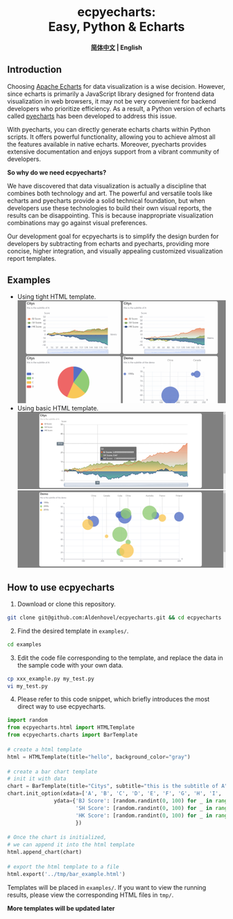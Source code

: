 <h1 align="center">ecpyecharts: <br/>Easy, Python & Echarts</h1>
<h4 align="center">
    <p>
        <a href="https://github.com/Aldenhovel/ecpyecharts/blob/main/README.md">简体中文</a> |
        <b>English</b> 
    <p>
</h4>

## Introduction

Choosing [Apache Echarts](https://github.com/apache/echarts) for data visualization is a wise decision. However, since echarts is primarily a JavaScript library designed for frontend data visualization in web browsers, it may not be very convenient for backend developers who prioritize efficiency. As a result, a Python version of echarts called [pyecharts](https://github.com/pyecharts/pyecharts) has been developed to address this issue.

With pyecharts, you can directly generate echarts charts within Python scripts. It offers powerful functionality, allowing you to achieve almost all the features available in native echarts. Moreover, pyecharts provides extensive documentation and enjoys support from a vibrant community of developers.

**So why do we need ecpyecharts?**

We have discovered that data visualization is actually a discipline that combines both technology and art. The powerful and versatile tools like echarts and pyecharts provide a solid technical foundation, but when developers use these technologies to build their own visual reports, the results can be disappointing. This is because inappropriate visualization combinations may go against visual preferences.

Our development goal for ecpyecharts is to simplify the design burden for developers by subtracting from echarts and pyecharts, providing more concise, higher integration, and visually appealing customized visualization report templates.

## Examples

- Using tight HTML template.
![#1](examples/imgs/tight_html_example.gif)
- Using basic HTML template.
![#2](examples/imgs/line_example_01.png)
![#4](examples/imgs/scatter_example_01.png)

## How to use ecpyecharts

1. Download or clone this repository.
```bash
git clone git@github.com:Aldenhovel/ecpyecharts.git && cd ecpyecharts
```

2. Find the desired template in `examples/`.
```bash
cd examples
```

3. Edit the code file corresponding to the template, and replace the data in the sample code with your own data.
```bash
cp xxx_example.py my_test.py
vi my_test.py
```

4. Please refer to this code snippet, which briefly introduces the most direct way to use ecpyecharts.

```python
import random
from ecpyecharts.html import HTMLTemplate
from ecpyecharts.charts import BarTemplate

# create a html template
html = HTMLTemplate(title="hello", background_color="gray")

# create a bar chart template 
# init it with data
chart = BarTemplate(title="Citys", subtitle="this is the subtitle of A", xaxis='Metric', yaxis='Score')
chart.init_option(xdata=['A', 'B', 'C', 'D', 'E', 'F', 'G', 'H', 'I', 'J', 'K'],
               ydata={'BJ Score': [random.randint(0, 100) for _ in range(11)],
                      'SH Score': [random.randint(0, 100) for _ in range(11)],
                      'HK Score': [random.randint(0, 100) for _ in range(11)]
                      })

# Once the chart is initialized, 
# we can append it into the html template
html.append_chart(chart)

# export the html template to a file
html.export('../tmp/bar_example.html')
```

Templates will be placed in `examples/`. If you want to view the running results, please view the corresponding HTML files in `tmp/`.

**More templates will be updated later**
